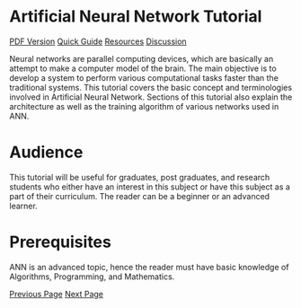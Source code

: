 # Artificial Neural Network Tutorial
[PDF Version](../artificial_neural_network/artificial_neural_network_pdf_version.md)
[Quick Guide](../artificial_neural_network/artificial_neural_network_quick_guide.md)
[Resources](../artificial_neural_network/artificial_neural_network_useful_resources.md)
[Discussion](../artificial_neural_network/artificial_neural_network_discussion.md)

Neural networks are parallel computing devices, which are basically an attempt to make a computer model of the brain. The main objective is to develop a system to perform various computational tasks faster than the traditional systems. This tutorial covers the basic concept and terminologies involved in Artificial Neural Network. Sections of this tutorial also explain the architecture as well as the training algorithm of various networks used in ANN.

# Audience
This tutorial will be useful for graduates, post graduates, and research students who either have an interest in this subject or have this subject as a part of their curriculum. The reader can be a beginner or an advanced learner.

# Prerequisites
ANN is an advanced topic, hence the reader must have basic knowledge of Algorithms, Programming, and Mathematics.


[Previous Page](../artificial_neural_network/index.md) [Next Page](../artificial_neural_network/artificial_neural_network_basic_concepts.md) 
